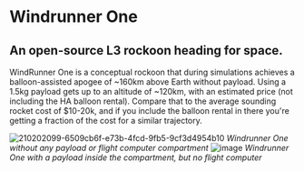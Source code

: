 # Windrunner One
## An open-source L3 rockoon heading for space.

WindRunner One is a conceptual rockoon that during simulations achieves a balloon-assisted apogee of ~160km above Earth without payload.
Using a 1.5kg payload gets up to an altitude of ~120km, with an estimated price (not including the HA balloon rental). Compare that to the average sounding rocket cost of $10-20k, and if you include the balloon rental in there you're getting a fraction of the cost for a similar trajectory.


![210202099-6509cb6f-e73b-4fcd-9fb5-9cf3d4954b10](https://user-images.githubusercontent.com/121330391/210647152-e857affe-3981-4de0-9a9c-e8275bfce857.png)
_Windrunner One without any payload or flight computer compartment_
![image](https://user-images.githubusercontent.com/121330391/210647263-cdefd986-0ed4-4420-a1d3-31128a2fdc73.png)
_Windrunner One with a payload inside the compartment, but no flight computer_
